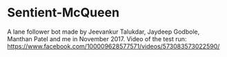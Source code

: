 # Sentient-McQueen
A lane follower bot made by Jeevankur Talukdar, Jaydeep Godbole, Manthan Patel and me in November 2017.
Video of the test run: https://www.facebook.com/100009628577571/videos/573083573022590/
